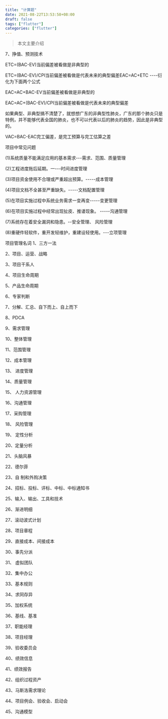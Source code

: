 ```yaml
---
title: "计算题"
date: 2021-08-22T13:53:58+08:00
draft: false
tags: ["flutter"]
categories: ["flutter"]
---
```


> 本文主要介绍

<!--more-->

7、挣值、预测技术


ETC=(BAC-EV)当前偏差被看做是非典型的

ETC=(BAC-EV)/CPI当前偏差被看做是代表未来的典型偏差EAC=AC+ETC ----衍化为下面两个公式

EAC=AC+BAC-EV当前偏差被看做是非典型的

EAC=AC+(BAC-EV)/CPI当前偏差被看做是代表未来的典型偏差

如果典型、非典型搞不清楚了，就想想广东的非典型性肺炎，广东的那个肺炎只是特例，并不能够代表全国的肺炎，也不可以代表以后的肺炎的趋势，因此是非典型的。

VAC=BAC-EAC完工偏差，是完工预算与完工估算之差

项目中常见问题

(1)系统质量不能满足应用的基本需求---需求、范围、质量管理

(2)工程进度拖后延期。一---时间进度管理

(3)项目资金使用不合理或严重超出预算。-----成本管理

(4)项目文档不全甚至严重缺失。-----文档配置管理

(5)在项目实施过程中系统业务需求一变再变-----变更管理

(6)在项目实施过程中经常出现扯皮、推诿现象。 -----沟通管理

(7)系统存在着安全漏洞和隐患。--安全管理、 风险管理

(8)重硬件轻软件，重开发轻维护，重建设轻使用。---立项管理



项目管理名词
1、三方一法

2、项目、运营、战略

3、项目干系人

4、项目生命周期

5、产品生命周期

6、专家判断

7、分解、汇总、自下而上、自上而下

8、PDCA

9、需求管理

10、整体管理

11、范围管理

12、成本管理

13、 进度管理

14、质量管理

15、 人力资源管理

16、沟通管理

17、采购管理

18、 风险管理

19、 定性分析

20、定量分析

21、头脑风暴

22、德尔菲

23、自 制和外购决策

24、招标、投标、评标、中标、中标通知书

25、输入、输出、工具和技术

26、渐进明细

27、滚动波式计划

28、项目章程

29、直接成本、间接成本

30、事先分派

31、 虚拟团队

32、集中办公

33、基本规则

34、求同存异

35、加权系统

36、基线、基准

37、职能经理

38、项目经理

39、验收委员会

40、绩效信息

41、绩效报告

42、组织过程资产

43、马斯洛需求理论

44、项目例会、验收会、启动会

45、沟通模型